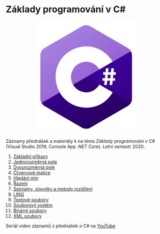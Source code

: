 # Základy programování v C#

<p align="center">
<img src="https://github.com/PetrVobornik/prednasky/raw/master/ZakladyCs/theme.png" alt="C#" width="320" />
</p>


Záznamy přednášek a materiály k na téma *Základy programování v C#* (Visual Studio 2019, Console App .NET Core).
Letní semestr 2020.


1. [Základní příkazy](https://github.com/PetrVobornik/prednasky/tree/master/ZakladyCs/01-ZakladniPrikazy)
1. [Jednorozměrná pole](https://github.com/PetrVobornik/prednasky/tree/master/ZakladyCs/02-Posloupnosti)
1. [Dvourozměrná pole](https://github.com/PetrVobornik/prednasky/tree/master/ZakladyCs/03-Matice)
1. [Čtvercové matice](https://github.com/PetrVobornik/prednasky/tree/master/ZakladyCs/04-CtvercoveMatice)
1. [Hledání min](https://github.com/PetrVobornik/prednasky/tree/master/ZakladyCs/05-HledaniMin)
1. [Řazení](https://github.com/PetrVobornik/prednasky/tree/master/ZakladyCs/06-Razeni)
1. [Seznamy, slovníky a metody rozšíření](https://github.com/PetrVobornik/prednasky/tree/master/ZakladyCs/07-Seznamy)
1. [LINQ](https://github.com/PetrVobornik/prednasky/tree/master/ZakladyCs/08-LINQ)
1. [Textové soubory](https://github.com/PetrVobornik/prednasky/tree/master/ZakladyCs/09-SouboryTextove)
1. [Souborový systém](https://github.com/PetrVobornik/prednasky/tree/master/ZakladyCs/10-SouborovySystem)
1. [Binární soubory](https://github.com/PetrVobornik/prednasky/tree/master/ZakladyCs/11-SouboryBinarni)
1. [XML soubory](https://github.com/PetrVobornik/prednasky/tree/master/ZakladyCs/12-SouboryXML)

Seriál video záznamů z přednášek o C# na [YouTube](https://www.youtube.com/playlist?list=PLxTqV9i8bnb8tanSMrno74A4tvOF7eIqT)